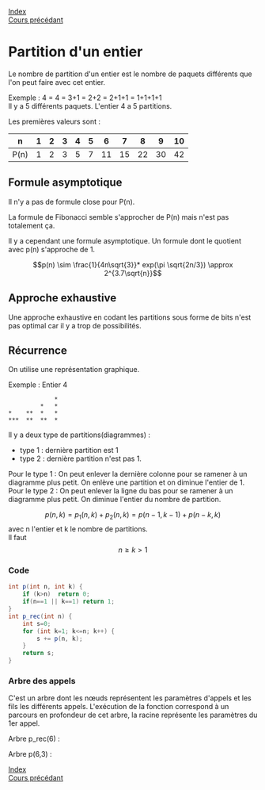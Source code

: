 <script type="text/javascript" src="https://cdnjs.cloudflare.com/ajax/libs/mathjax/2.7.7/latest.js?config=TeX-MML-AM_CHTML"></script>
<script src="https://cdnjs.cloudflare.com/ajax/libs/viz.js/2.1.2/viz.js"></script>
<script src="https://cdnjs.cloudflare.com/ajax/libs/viz.js/2.1.2/full.render.js"></script>
<script>var viz = new Viz();</script>

[Index](./index.md)  
[Cours précédant](./cours_2.md)

# Partition d'un entier

Le nombre de partition d'un entier est le nombre de paquets différents que l'on peut faire avec cet entier.

Exemple : 4 = 4 = 3+1 = 2+2 = 2+1+1 = 1+1+1+1  
Il y a 5 différents paquets. L'entier 4 a 5 partitions.

Les premières valeurs sont :

|n|1|2|3|4|5|6|7|8|9|10|
|-|-|-|-|-|-|-|-|-|-|-|
|P(n)|1|2|3|5|7|11|15|22|30|42|

## Formule asymptotique

Il n'y a pas de formule close pour P(n).

La formule de Fibonacci semble s'approcher de P(n) mais n'est pas totalement ça.

Il y a cependant une formule asymptotique. Un formule dont le quotient avec p(n) s'approche de 1.

$$p(n) \sim \frac{1}{4n\sqrt{3}}* exp(\pi \sqrt{2n/3}) \approx 2^{3.7\sqrt{n}}$$

## Approche exhaustive

Une approche exhaustive en codant les partitions sous forme de bits n'est pas optimal car il y a trop de possibilités.

## Récurrence

On utilise une représentation graphique.

Exemple : Entier 4
```
             *
         *   *
*    **  *   *
***  **  **  *
```

Il y a deux type de partitions(diagrammes) :
- type 1 : dernière partition est 1
- type 2 : dernière partition n'est pas 1.

Pour le type 1 : On peut enlever la dernière colonne pour se ramener à un diagramme plus petit. On enlève une partition et on diminue l'entier de 1.  
Pour le type 2 : On peut enlever la ligne du bas pour se ramener à un diagramme plus petit. On diminue l'entier du nombre de partition.

$$p(n,k) = p_1(n,k) + p_2(n,k) = p(n-1,k-1)+p(n-k, k)$$
avec n l'entier et k le nombre de partitions.  
Il faut $$n \ge k > 1$$

### Code

```java
int p(int n, int k) {
	if (k>n)  return 0;
	if(n==1 || k==1) return 1;
}
int p_rec(int n) {
	int s=0;
	for (int k=1; k<=n; k++) {
		s += p(n, k);
	}
	return s;
}
```

### Arbre des appels

C'est un arbre dont les nœuds représentent les paramètres d'appels et les fils les différents appels. L'exécution de la fonction correspond à un parcours en profondeur de cet arbre, la racine représente les paramètres du 1er appel.

Arbre p_rec(6) :

<div id="prec6"></div>
<script>
viz.renderSVGElement(` 
	digraph p_rec_6 {
		node [shape=none];
		graph [tooltip="p_rec(6)"];
		
		0 -> {1 2 3 4 5 6};
		
		0[label="6"]; 1[label="(6,1)"]; 2[label="(6,2)"]; 3[label="(6,3)"]; 4[label="(6,4)"]; 5[label="(6,5)"]; 6[label="(6,5)"];
	}
`).then(elem => document.getElementById("prec6").appendChild(elem)).catch(error=> console.log(error));
</script>

Arbre p(6,3) :
<div id="p63"></div>
<script>
viz.renderSVGElement(` 
	digraph p_6_3 {
		node [shape=none];
		graph [tooltip="p(6,3)"];
		
		A -> {B C};
		B -> {D E};
		E -> {F G};
		
		A[label="(6,3)"]; B[label="(5,2)"]; C[label="(5,3)"]; D[label="(4,1)"]; E[label="(3,2)"]; F[label="(2,1)"]; G[label="(1,2)"];
	}
`).then(elem => document.getElementById("p63").appendChild(elem)).catch(error=> console.log(error));
</script>

[Index](./index.md)  
[Cours précédant](./cours_2.md)
